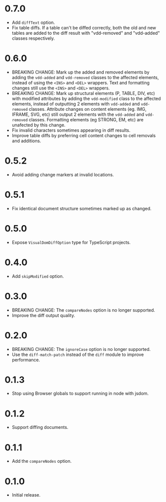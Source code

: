 # 0.7.0

-   Add `diffText` option.
-   Fix table diffs. If a table can't be diffed correctly, both the old and new tables are added to the diff result with "vdd-removed" and "vdd-added" classes respectively.

# 0.6.0

-   BREAKING CHANGE: Mark up the added and removed elements by adding the `vdd-added` and `vdd-removed` classes to the affected elements, instead of using the `<INS>` and `<DEL>` wrappers. Text and formatting changes still use the `<INS>` and `<DEL>` wrappers.
-   BREAKING CHANGE: Mark up structural elements (P, TABLE, DIV, etc) with modified attributes by adding the `vdd-modified` class to the affected elements, instead of outputting 2 elements with `vdd-added` and `vdd-removed` classes. Attribute changes on content elements (eg. IMG, IFRAME, SVG, etc) still output 2 elements with the `vdd-added` and `vdd-removed` classes. Formatting elements (eg STRONG, EM, etc) are unafected by this change.
-   Fix invalid characters sometimes appearing in diff results.
-   Improve table diffs by preferring cell content changes to cell removals and additions.

# 0.5.2

-   Avoid adding change markers at invalid locations.

# 0.5.1

-   Fix identical document structure sometimes marked up as changed.

# 0.5.0

-   Expose `VisualDomDiffOption` type for TypeScript projects.

# 0.4.0

-   Add `skipModified` option.

# 0.3.0

-   BREAKING CHANGE: The `compareNodes` option is no longer supported.
-   Improve the diff output quality.

# 0.2.0

-   BREAKING CHANGE: The `ignoreCase` option is no longer supported.
-   Use the `diff-match-patch` instead of the `diff` module to improve performance.

# 0.1.3

-   Stop using Browser globals to support running in node with jsdom.

# 0.1.2

-   Support diffing documents.

# 0.1.1

-   Add the `compareNodes` option.

# 0.1.0

-   Initial release.
